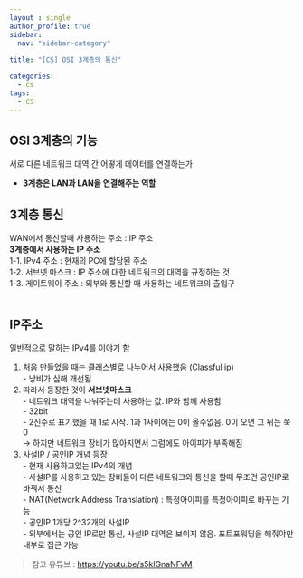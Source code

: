 ```yaml
---
layout : single
author_profile: true
sidebar: 
  nav: "sidebar-category"
  
title: "[CS] OSI 3계층의 통신"

categories:
  - cs
tags:
  - CS
---
```



## OSI 3계층의 기능

서로 다른 네트워크 대역 간 어떻게 데이터를 연결하는가<br>
- **3계층은 LAN과 LAN을 연결해주는 역할**<br>

## 3계층 통신

 WAN에서 통신할때 사용하는 주소 : IP 주소<br>
**3계층에서 사용하는 IP 주소**<br>1-1. IPv4 주소 : 현재의 PC에 할당된 주소<br>1-2. 서브넷 마스크 : IP 주소에 대한 네트워크의 대역을 규정하는 것<br>1-3.  게이트웨이 주소 : 외부와 통신할 때 사용하는 네트워크의 출입구<br><br>

## IP주소 

일반적으로 말하는 IPv4를 이야기 함<br>
1. 처음 만들었을 때는 클래스별로 나누어서 사용했음 (Classful ip)<br>- 낭비가 심해 개선됨
2. 따라서 등장한 것이 **서브넷마스크**<br>- 네트워크 대역을 나눠주는데 사용하는 값. IP와 함께 사용함<br>- 32bit<br>- 2진수로 표기했을 때 1로 시작. 1과 1사이에는 0이 올수없음. 0이 오면 그 뒤는 쭉 0<br>→ 하지만 네트워크 장비가 많아지면서 그럼에도 아이피가 부족해짐
3. 사설IP / 공인IP 개념 등장<br>- 현재 사용하고있는 IPv4의 개념<br>- 사설IP를 사용하고 있는 장비들이 다른 네트워크와 통신을 할때 무조건 공인IP로 바꿔서 통신 <br>- NAT(Network Address Translation) : 특정아이피를 특정아이피로 바꾸는 기능<br>- 공인IP 1개당 2^32개의 사설IP <br>- 외부에서는 공인 IP로만 통신, 사설IP 대역은 보이지 않음. 포트포워딩을 해줘야만 내부로 접근 가능

> 참고 유튜브 : https://youtu.be/s5kIGnaNFvM
